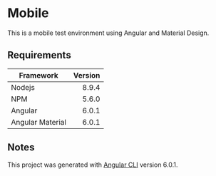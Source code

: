 # Mobile

This is a mobile test environment using Angular and Material Design.

## Requirements

| Framework | Version |
| ---------- | ----------:|
| Nodejs | 8.9.4 |
| NPM | 5.6.0 |
| Angular | 6.0.1 |
| Angular Material | 6.0.1 |

## Notes

This project was generated with [Angular CLI](https://github.com/angular/angular-cli) version 6.0.1.

